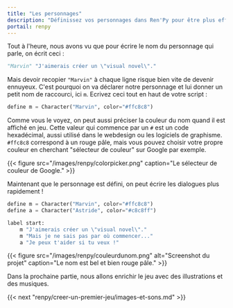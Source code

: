 ```yaml
---
title: "Les personnages"
description: "Définissez vos personnages dans Ren'Py pour être plus efficace et choisir leur couleur."
portail: renpy
---
```


Tout à l'heure, nous avons vu que pour écrire le nom du personnage qui parle, on écrit ceci :

```python
"Marvin" "J'aimerais créer un \"visual novel\"."
```

Mais devoir recopier `"Marvin"` à chaque ligne risque bien vite de devenir ennuyeux. C'est pourquoi on va déclarer notre personnage et lui donner un petit nom de raccourci, ici `m`. Ecrivez ceci tout en haut de votre script :

```python
define m = Character("Marvin", color="#ffc8c8")
```

Comme vous le voyez, on peut aussi préciser la couleur du nom quand il est affiché en jeu. Cette valeur qui commence par un `#` est un code hexadécimal, aussi utilisé dans le webdesign ou les logiciels de graphisme. `#ffc8c8` correspond à un rouge pâle, mais vous pouvez choisir votre propre couleur en cherchant "sélecteur de couleur" sur Google par exemple.

{{< figure src="/images/renpy/colorpicker.png" caption="Le sélecteur de couleur de Google." >}}

Maintenant que le personnage est défini, on peut écrire les dialogues plus rapidement !

```python
define m = Character("Marvin", color="#ffc8c8")
define a = Character("Astride", color="#c8c8ff")

label start:
    m "J'aimerais créer un \"visual novel\"."
    m "Mais je ne sais pas par où commencer..."
    a "Je peux t'aider si tu veux !"
```

{{< figure src="/images/renpy/couleurdunom.png" alt="Screenshot du projet" caption="Le nom est bel et bien rouge pâle." >}}

Dans la prochaine partie, nous allons enrichir le jeu avec des illustrations et des musiques.

{{< next "renpy/creer-un-premier-jeu/images-et-sons.md" >}}